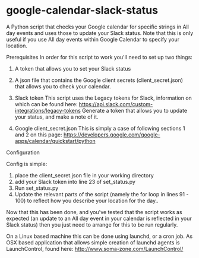 # google-calendar-slack-status
A Python script that checks your Google calendar for specific strings in All day events and uses those to update your Slack status. Note that this is only useful if you use All day events within Google Calendar to specify your location.

Prerequisites
In order for this script to work you'll need to set up two things:
1. A token that allows you to set your Slack status
2. A json file that contains the Google client secrets (client_secret.json) that allows you to check your calendar. 

1. Slack token
This script uses the Legacy tokens for Slack, information on which can be found here: https://api.slack.com/custom-integrations/legacy-tokens
Generate a token that allows you to update your status, and make a note of it.

2. Google client_secret.json
This is simply a case of following sections 1 and 2 on this page: https://developers.google.com/google-apps/calendar/quickstart/python


Configuration

Config is simple:
1. place the client_secret.json file in your working directory
2. add your Slack token into line 23 of set_status.py
3. Run set_status.py
4. Update the relevant parts of the script (namely the for loop in lines 91 - 100) to reflect how you describe your location for the day..

Now that this has been done, and you've tested that the script works as expected (an update to an All day event in your calendar is reflected in your Slack status) then you just need to arrange for this to be run regularly.

On a Linux based machine this can be done using launchd, or a cron job. As OSX based application that allows simple creation of launchd agents is LaunchControl, found here: http://www.soma-zone.com/LaunchControl/


